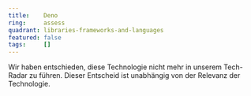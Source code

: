 ```yaml
---
title:    Deno  
ring:     assess  
quadrant: libraries-frameworks-and-languages
featured: false
tags:     []
---
```


Wir haben entschieden, diese Technologie nicht mehr in unserem Tech-Radar zu führen. Dieser Entscheid ist unabhängig von der Relevanz der Technologie.
